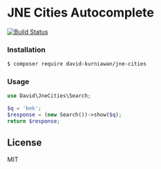 # JNE Cities Autocomplete

[![Build Status](https://travis-ci.org/David-Kurniawan/jne-cities.svg?branch=master)](https://travis-ci.org/David-Kurniawan/jne-cities)

### Installation

```sh
$ composer require david-kurniawan/jne-cities
```

### Usage

```php
use David\JneCities\Search;

$q = 'bek';
$response = (new Search())->show($q);
return $response;
```


License
----

MIT
